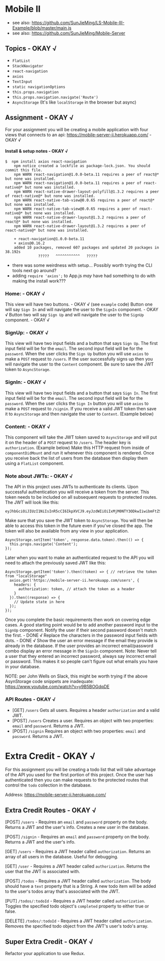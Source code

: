 # Mobile II
- see also: https://github.com/SunJieMing/LS-Mobile-III-Example/blob/master/main.js
- see also: https://github.com/SunJieMing/Mobile-Server

## Topics - OKAY √

* `FlatList`
* `StackNavigator`
* `react-navigation`
* `axios`
* `TextInput`
* `static navigationOptions`
* `this.props.navigation`
* `this.props.navigation.navigate('Route')`
* `AsyncStorage` (It's like `localStorage` in the browser but async)

## Assignment - OKAY √

For your assignment you will be creating a mobile application with four views that connects to an api:
https://mobile-server-ii.herokuapp.com/ - OKAY √

#### Install & setup notes - OKAY √
```console
$  npm install axios react-navigation
    npm notice created a lockfile as package-lock.json. You should commit this file.
    npm WARN react-navigation@1.0.0-beta.11 requires a peer of react@* but none was installed.
    npm WARN react-navigation@1.0.0-beta.11 requires a peer of react-native@* but none was installed.
    npm WARN react-native-drawer-layout-polyfill@1.3.2 requires a peer of react-native@* but none was installed.
    npm WARN react-native-tab-view@0.0.65 requires a peer of react@* but none was installed.
    npm WARN react-native-tab-view@0.0.65 requires a peer of react-native@* but none was installed.
    npm WARN react-native-drawer-layout@1.3.2 requires a peer of react@* but none was installed.
    npm WARN react-native-drawer-layout@1.3.2 requires a peer of react-native@* but none was installed.

    + react-navigation@1.0.0-beta.11
    + axios@0.16.2
    added 10 packages, removed 607 packages and updated 20 packages in 38.192s
               ?????   ^^^^^^^^^^^   ?????
```

- there was some weirdness with setup... Possibly worth trying the CLI tools next go around?
- adding `require 'axios';` to App.js _may_ have had something to do with making the install work???

### Home: - OKAY √
This view will have two buttons. - OKAY √ (see `example` code)
Button one will say `Sign In` and will navigate the user to the `SignIn` component. - OKAY √
Button two will say `Sign Up` and will navigate the user to the `SignUp` component. - OKAY √

### SignUp: - OKAY √
This view will have two input fields and a button that says `Sign Up`.
The first input field will be for the `email`.
The second input field will be for the `password`.
When the user clicks the `Sign Up` button you will use `axios` to make a `POST` request to `/users`.
If the user successfully signs up then you will navigate the user to the `Content` component.
Be sure to save the JWT token to `AsyncStorage`.

### SignIn: - OKAY √
This view will have two input fields and a button that says `Sign In`.
The first input field will be for the `email`.
The second input field will be for the `password`.
When the user clicks the `Sign In` button you will use `axios` to make a `POST` request to `/signin`.
If you receive a valid JWT token then save it to `AsyncStorage` and then navigate the user to `Content`. (Example below)

### Content: - OKAY √
This component will take the JWT token saved to `AsyncStorage` and will put it on the header of a
`POST` request to `/users`.  The header key is `authorization`. (Example below)
Make this HTTP request from inside of `componentDidMount` and run it whenever this component is rendered.
Once you receive back the list of users from the database then display them using a `FlatList` component.

### Note about JWTs: - OKAY √
The API in this project uses JWTs to authenticate its clients.  Upon successful authentication you will receive a token from the server.  This token needs to be included on all subsequent requests to protected routes.  The JWT will look like this:
```
eyJhbGciOiJIUzI1NiIsInR5cCI6IkpXVCJ9.eyJzdWIiOiIxMjM0NTY3ODkwIiwibmFtZSI6IkpvaG4gRG9lIiwiYWRtaW4iOnRydWV9.TJVA95OrM7E2cBab30RMHrHDcEfxjoYZgeFONFh7HgQ
```

Make sure that you save the JWT token to `AsyncStorage`.  You will then be able to access this token in the future even if you've closed the app.  The token will also be available from any view in your application.

```
AsyncStorage.setItem('token', response.data.token).then(() => {
  this.props.navigate('Content');
});
```
Later when you want to make an authenticated request to the API you will need to attach the previously saved JWT like this:
```
AsyncStorage.getItem('token').then((token) => { // retrieve the token from "localStorage"
  axios.get('https://mobile-server-ii.herokuapp.com/users', {
    headers: {
      authorization: token, // attach the token as a header
    }
  }).then((response) => {
    // Update state in here
  });
});
```
Once you complete the basic requirements then work on covering edge cases.  A good starting point would be to add
another password input to the `SignUp` component.  Notify the user if their second password doesn't match the first. - DONE √
Replace the characters in the password input fields with dots. - DONE √
Show the user an error message if the email they provide is already in the database.
If the user provides an incorrect email/password combo display an error message in the `SignIn` component.
Note: Never tell a user that they entered an incorrect password, always say incorrect email or password.
This makes it so people can't figure out what emails you have in your database.

NOTE: per John Wells on Slack, this might be worth trying if the above AsynStorage code snippets are inadequate:
https://www.youtube.com/watch?v=y9B5BOGdqDE


### API Routes - OKAY √

* [GET] `/users` Gets all users. Requires a header `authorization` and a valid JWT.
* [POST] `/users` Creates a user. Requires an object with two properties: `email` and `password`. Returns a JWT.
* [POST] `/signin` Requires an object with two properties: `email` and `password`. Returns a JWT.



# Extra Credit - OKAY √

For this assignment you will be creating a todo list that will take advantage
of the API you used for the first portion of this project.  Once the user has authenticated then you can make requests to the protected routes that control the `todo` collection in the database.


Address: https://mobile-server-ii.herokuapp.com/

## Extra Credit Routes - OKAY √

[POST] `/users` - Requires an `email` and `password` property on the body.
Returns a JWT and the user's info. Creates a new user in the database.

[POST] `/signin` - Requires an `email` and `password` property on the body.
Returns a JWT and the user's info.

[GET] `/users` - Requires a JWT header called `authorization`.
Returns an array of all users in the database.  Useful for debugging.

[GET] `/user` - Requires a JWT header called `authorization`.
Returns the user that the JWT is associated with.

[POST] `/todos` - Requires a JWT header called `authorization`.
The body should have a `text` property that is a String.
A new todo item will be added to the user's todos array that's associated with the JWT.

[PUT] `/todos/:todoId` - Requires a JWT header called `authorization`.
Toggles the specified todo object's `completed` property to either true or false.

[DELETE] `/todos/:todoId` - Requires a JWT header called `authorization`.
Removes the specified todo object from the JWT's user's todo's array.

## Super Extra Credit - OKAY √

Refactor your application to use Redux.

